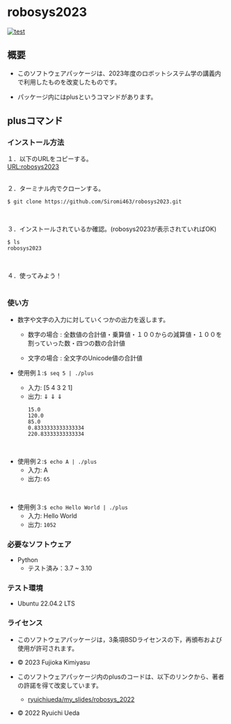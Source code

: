 # robosys2023
[![test](https://github.com/Siromi463/robosys2023/actions/workflows/test.yml/badge.svg)](https://github.com/Siromi463/robosys2023/actions/workflows/test.yml)


## 概要

* このソフトウェアパッケージは、2023年度のロボットシステム学の講義内で利用したものを改変したものです。

* パッケージ内にはplusというコマンドがあります。

## plusコマンド

### インストール方法

１．以下のURLをコピーする。<br>
[URL:robosys2023](https://github.com/Siromi463/robosys2023.git)
<br><br>

２．ターミナル内でクローンする。<br>
```
$ git clone https://github.com/Siromi463/robosys2023.git
```
<br>

３．インストールされているか確認。(robosys2023が表示されていればOK)<br>
```
$ ls
robosys2023
```

<br>

４．使ってみよう！<br><br>

### 使い方

* 数字や文字の入力に対していくつかの出力を返します。
	* 数字の場合 : 全数値の合計値・乗算値・１００からの減算値・１００を割っていった数・四つの数の合計値<br>

	* 文字の場合 : 全文字のUnicode値の合計値 

* 使用例１:`$ seq 5 | ./plus`
	* 入力: [5 4 3 2 1]
	* 出力: ⇓  ⇓  ⇓
		```
		15.0
		120.0
		85.0
		0.8333333333333334
		220.83333333333334
		```
<br>

* 使用例２:`$ echo A | ./plus` 
	* 入力: A
	* 出力: `65`

<br>

* 使用例３:`$ echo Hello World | ./plus`
	* 入力: Hello World
	* 出力: `1052` 




### 必要なソフトウェア
* Python
  * テスト済み：3.7 ~ 3.10



### テスト環境
* Ubuntu 22.04.2 LTS



### ライセンス
* このソフトウェアパッケージは，3条項BSDライセンスの下，再頒布および使用が許可されます。
* © 2023 Fujioka Kimiyasu


* このソフトウェアパッケージ内のplusのコードは、以下のリンクから、著者の許諾を得て改変しています。
	* [ryuichiueda/my_slides/robosys_2022](https://github.com/ryuichiueda/my_slides/tree/master/robosys_2022)
* © 2022 Ryuichi Ueda
